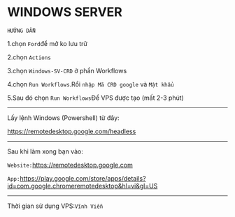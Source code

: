 # WINDOWS SERVER 
`HƯỚNG DẪN`

1.chọn `Ford`để mở ko lưu trữ

2.chọn `Actions`

3.chọn `Windows-SV-CRD` ở phần Workflows

4.chọn `Run Workflows`.Rổi `nhập Mã CRD google` và `Mật khẩu`

5.Sau đó chọn `Run Workflows`Để VPS được tạo (mất 2-3 phút)

-----------------------------------------------------------

Lấy lệnh Windows (Powershell) từ đây:

https://remotedesktop.google.com/headless

-----------------------------------------------------------

Sau khi làm xong bạn vào:

`Website:`https://remotedesktop.google.com

`App:`https://play.google.com/store/apps/details?id=com.google.chromeremotedesktop&hl=vi&gl=US

-----------------------------------------------------------

Thời gian sử dụng VPS:`Vĩnh Viễn`
